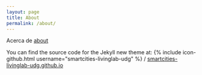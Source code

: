 ```yaml
---
layout: page
title: About
permalink: /about/
---
```


Acerca de [about](https://smartcities-livinglab-udg.github.io/about)

You can find the source code for the Jekyll new theme at:
{% include icon-github.html username="smartcities-livinglab-udg" %} /
[smartcities-livinglab-udg.github.io](https://github.com/smartcities-livinglab-udg/smartcities-livinglab-udg.github.io)
